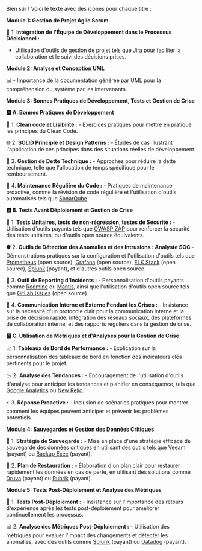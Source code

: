 Bien sûr ! Voici le texte avec des icônes pour chaque titre :

**Module 1: Gestion de Projet Agile Scrum**

🔧 1. **Intégration de l'Équipe de Développement dans le Processus Décisionnel :**
   - Utilisation d'outils de gestion de projet tels que [Jira](https://www.atlassian.com/software/jira) pour faciliter la collaboration et le suivi des décisions prises.

**Module 2: Analyse et Conception UML**

📊 - Importance de la documentation générée par UML pour la compréhension du système par les intervenants.

**Module 3: Bonnes Pratiques de Développement, Tests et Gestion de Crise**

**🅰️ A. Bonnes Pratiques de Développement**

   🧹 1. **Clean code et Lisibilité :**
      - Exercices pratiques pour mettre en pratique les principes du Clean Code.

   🌐 2. **SOLID Principle et Design Patterns :**
      - Études de cas illustrant l'application de ces principes dans des situations réelles de développement.

   💼 3. **Gestion de Dette Technique :**
      - Approches pour réduire la dette technique, telle que l'allocation de temps spécifique pour le remboursement.

   🚀 4. **Maintenance Régulière du Code :**
      - Pratiques de maintenance proactive, comme la révision de code régulière et l'utilisation d'outils automatisés tels que [SonarQube](https://www.sonarqube.org/).

**🅱️ B. Tests Avant Déploiement et Gestion de Crise**

   🧪 1. **Tests Unitaires, tests de non-régression, testes de Sécurité :**
      - Utilisation d'outils payants tels que [OWASP ZAP](https://www.zaproxy.org/) pour renforcer la sécurité des tests unitaires, ou d'outils open source équivalents.

   🛡️ 2. **Outils de Détection des Anomalies et des Intrusions : Analyste SOC**
      - Démonstrations pratiques sur la configuration et l'utilisation d'outils tels que [Prometheus](https://prometheus.io/) (open source), [Grafana](https://grafana.com/) (open source), [ELK Stack](https://www.elastic.co/what-is/elk-stack) (open source), [Splunk](https://www.splunk.com/) (payant), et d'autres outils open source.

   🚨 3. **Outil de Reporting d'Incidents :**
      - Personnalisation d'outils payants comme [Redmine](https://www.redmine.org/) ou [Mantis](https://www.mantisbt.org/), ainsi que l'utilisation d'outils open source tels que [GitLab Issues](https://docs.gitlab.com/ee/user/project/issues/) (open source).

   📢 4. **Communication Interne et Externe Pendant les Crises :**
      - Insistance sur la nécessité d'un protocole clair pour la communication interne et la prise de décision rapide. Intégration des réseaux sociaux, des plateformes de collaboration interne, et des rapports réguliers dans la gestion de crise.

**🅲 C. Utilisation de Métriques et d'Analyses pour la Gestion de Crise**

   📈 1. **Tableaux de Bord de Performance :**
      - Explication sur la personnalisation des tableaux de bord en fonction des indicateurs clés pertinents pour le projet.

   📉 2. **Analyse des Tendances :**
      - Encouragement de l'utilisation d'outils d'analyse pour anticiper les tendances et planifier en conséquence, tels que [Google Analytics](https://analytics.google.com/) ou [New Relic](https://newrelic.com/).

   ⚡ 3. **Réponse Proactive :**
      - Inclusion de scénarios pratiques pour montrer comment les équipes peuvent anticiper et prévenir les problèmes potentiels.

**Module 4: Sauvegardes et Gestion des Données Critiques**

   💾 1. **Stratégie de Sauvegarde :**
      - Mise en place d'une stratégie efficace de sauvegarde des données critiques en utilisant des outils tels que [Veeam](https://www.veeam.com/) (payant) ou [Backup Exec](https://www.veritas.com/backup) (payant).

   🔄 2. **Plan de Restauration :**
      - Élaboration d'un plan clair pour restaurer rapidement les données en cas de perte, en utilisant des solutions comme [Druva](https://www.druva.com/) (payant) ou [Rubrik](https://www.rubrik.com/) (payant).

**Module 5: Tests Post-Déploiement et Analyse des Métriques**

   🚀 1. **Tests Post-Déploiement :**
      - Insistance sur l'importance des retours d'expérience après les tests post-déploiement pour améliorer continuellement les processus.

   📊 2. **Analyse des Métriques Post-Déploiement :**
      - Utilisation des métriques pour évaluer l'impact des changements et détecter les anomalies, avec des outils comme [Splunk](https://www.splunk.com/) (payant) ou [Datadog](https://www.datadoghq.com/) (payant).
